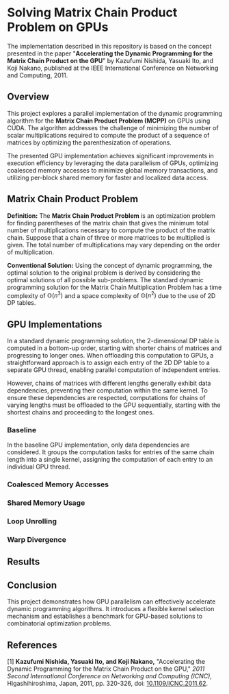 # Solving Matrix Chain Product Problem on GPUs

The implementation described in this repository is based on the concept presented in the paper "**Accelerating the Dynamic Programming for the Matrix Chain Product on the GPU**" by Kazufumi Nishida, Yasuaki Ito, and Koji Nakano, published at the IEEE International Conference on Networking and Computing, 2011.

## Overview

This project explores a parallel implementation of the dynamic programming algorithm for the **Matrix Chain Product Problem (MCPP)** on GPUs using CUDA. The algorithm addresses the challenge of minimizing the number of scalar multiplications required to compute the product of a sequence of matrices by optimizing the parenthesization of operations.

The presented GPU implementation achieves significant improvements in execution efficiency by leveraging the data parallelism of GPUs, optimizing coalesced memory accesses to minimize global memory transactions, and utilizing per-block shared memory for faster and localized data access.

## Matrix Chain Product Problem

**Definition:** The **Matrix Chain Product Problem** is an optimization problem for finding parentheses of the matrix chain that gives the minimum total number of multiplications necessary to compute the product of the matrix chain. Suppose that a chain of three or more matrices to be multiplied is given. The total number of multiplications may vary depending on the order of multiplication.

**Conventional Solution:** Using the concept of dynamic programming, the optimal solution to the original problem is derived by considering the optimal solutions of all possible sub-problems. The standard dynamic programming solution for the Matrix Chain Multiplication Problem has a time complexity of $\mathbb{O}(n^3)$ and a space complexity of $\mathbb{O}(n^2)$ due to the use of 2D DP tables.

## GPU Implementations

In a standard dynamic programming solution, the 2-dimensional DP table is computed in a bottom-up order, starting with shorter chains of matrices and progressing to longer ones. When offloading this computation to GPUs, a straightforward approach is to assign each entry of the 2D DP table to a separate GPU thread, enabling parallel computation of independent entries.

However, chains of matrices with different lengths generally exhibit data dependencies, preventing their computation within the same kernel. To ensure these dependencies are respected, computations for chains of varying lengths must be offloaded to the GPU sequentially, starting with the shortest chains and proceeding to the longest ones.

### Baseline

In the baseline GPU implementation, only data dependencies are considered. It groups the computation tasks for entries of the same chain length into a single kernel, assigning the computation of each entry to an individual GPU thread.

### Coalesced Memory Accesses

### Shared Memory Usage

### Loop Unrolling

### Warp Divergence

## Results

## Conclusion

This project demonstrates how GPU parallelism can effectively accelerate dynamic programming algorithms. It introduces a flexible kernel selection mechanism and establishes a benchmark for GPU-based solutions to combinatorial optimization problems.

## References

[1] **Kazufumi Nishida, Yasuaki Ito, and Koji Nakano,** "Accelerating the Dynamic Programming for the Matrix Chain Product on the GPU," *2011 Second International Conference on Networking and Computing (ICNC)*, Higashihiroshima, Japan, 2011, pp. 320-326, doi: [10.1109/ICNC.2011.62](https://doi.org/10.1109/ICNC.2011.62).
